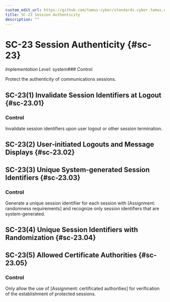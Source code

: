 ```yaml
---
custom_edit_url: https://github.com/tamus-cyber/standards.cyber.tamus.edu/tree/main/static/content/tamus.edu/TAMUS_profile.xml
title: SC-23 Session Authenticity
description: ""
---
```


# SC-23 Session Authenticity {#sc-23}

_Implementation Level_: system### Control

Protect the authenticity of communications sessions.

## SC-23(1) Invalidate Session Identifiers at Logout {#sc-23.01}

### Control

Invalidate session identifiers upon user logout or other session termination.

## SC-23(2) User-initiated Logouts and Message Displays {#sc-23.02}

## SC-23(3) Unique System-generated Session Identifiers {#sc-23.03}

### Control

Generate a unique session identifier for each session with [Assignment: randomness requirements] and recognize only session identifiers that are system-generated.

## SC-23(4) Unique Session Identifiers with Randomization {#sc-23.04}

## SC-23(5) Allowed Certificate Authorities {#sc-23.05}

### Control

Only allow the use of [Assignment: certificated authorities] for verification of the establishment of protected sessions.

